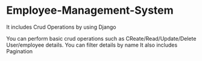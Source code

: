 # Employee-Management-System
It includes Crud Operations by using Django

You can perform basic crud operations such as CReate/Read/Update/Delete User/employee details.
You can filter details by name
It also includes Pagination 
